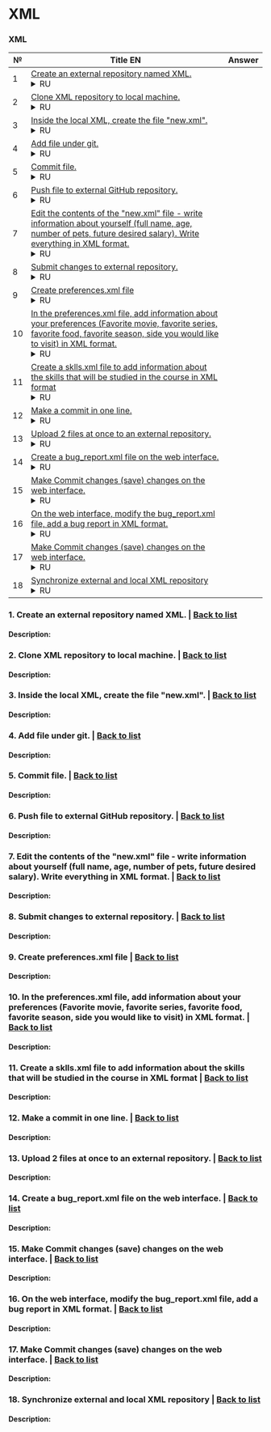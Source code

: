 # <a id='back_to_list'>XML</a>

### <a id='back_to_list_p_1'>XML </a>

| №  | Title EN | Answer |
|----|----------|--------|
| <a id='back_task_1_part_1'>1</a>  | [Create an external repository named XML.](#task_1_part_1) <details><summary>RU</summary>Создать внешний репозиторий c названием XML.</details> |  |
| <a id='back_task_2_part_1'>2</a>  | [Clone XML repository to local machine.](#task_2_part_1) <details><summary>RU</summary>Клонировать репозиторий XML на локальный компьютер.</details> |  |
| <a id='back_task_3_part_1'>3</a>  | [Inside the local XML, create the file "new.xml".](#task_3_part_1) <details><summary>RU</summary>Внутри локального XML создать файл "new.xml".</details> |  |
| <a id='back_task_4_part_1'>4</a>  | [Add file under git.](#task_4_part_1) <details><summary>RU</summary>Добавить файл под гит.</details> |  |
| <a id='back_task_5_part_1'>5</a>  | [Commit file.](#task_5_part_1) <details><summary>RU</summary>Закоммитить файл.</details> |  |
| <a id='back_task_6_part_1'>6</a>  | [Push file to external GitHub repository.](#task_6_part_1) <details><summary>RU</summary>Отправить файл на внешний GitHub репозиторий.</details> |  |
| <a id='back_task_7_part_1'>7</a>  | [Edit the contents of the "new.xml" file - write information about yourself (full name, age, number of pets, future desired salary). Write everything in XML format.](#task_7_part_1) <details><summary>RU</summary>Отредактировать содержание файла "new.xml" - написать информацию о себе (ФИО, возраст, количество домашних животных, будущая желаемая зарплата). Всё написать в формате XML.</details> |  |
| <a id='back_task_8_part_1'>8</a>  | [Submit changes to external repository.](#task_8_part_1) <details><summary>RU</summary>Отправить изменения на внешний репозиторий.</details> |  |
| <a id='back_task_9_part_1'>9</a>  | [Create preferences.xml file](#task_9_part_1) <details><summary>RU</summary>Создать файл preferences.xml</details> |  |
| <a id='back_task_10_part_1'>10</a>  | [In the preferences.xml file, add information about your preferences (Favorite movie, favorite series, favorite food, favorite season, side you would like to visit) in XML format.](#task_10_part_1) <details><summary>RU</summary>В файл preferences.xml добавить информацию о своих предпочтениях (Любимый фильм, любимый сериал, любимая еда, любимое время года, сторона которую хотели бы посетить) в формате XML.</details> |  |
| <a id='back_task_11_part_1'>11</a>  | [Create a sklls.xml file to add information about the skills that will be studied in the course in XML format](#task_11_part_1) <details><summary>RU</summary>Создать файл sklls.xml добавить информацию о скиллах которые будут изучены на курсе в формате XML</details> |  |
| <a id='back_task_12_part_1'>12</a>  | [Make a commit in one line.](#task_12_part_1) <details><summary>RU</summary>Сделать коммит в одну строку.</details> |  |
| <a id='back_task_13_part_1'>13</a>  | [Upload 2 files at once to an external repository.](#task_13_part_1) <details><summary>RU</summary>Отправить сразу 2 файла на внешний репозиторий.</details> |  |
| <a id='back_task_14_part_1'>14</a>  | [Create a bug_report.xml file on the web interface.](#task_14_part_1) <details><summary>RU</summary>На веб интерфейсе создать файл bug_report.xml.</details> |  |
| <a id='back_task_15_part_1'>15</a>  | [Make Commit changes (save) changes on the web interface.](#task_15_part_1) <details><summary>RU</summary>Сделать Commit changes (сохранить) изменения на веб интерфейсе.</details> |  |
| <a id='back_task_16_part_1'>16</a>  | [On the web interface, modify the bug_report.xml file, add a bug report in XML format.](#task_16_part_1) <details><summary>RU</summary>На веб интерфейсе модифицировать файл bug_report.xml, добавить баг репорт в формате XML.</details> |  |
| <a id='back_task_17_part_1'>17</a>  | [Make Commit changes (save) changes on the web interface.](#task_17_part_1) <details><summary>RU</summary>Сделать Commit changes (сохранить) изменения на веб интерфейсе.</details> |  |
| <a id='back_task_18_part_1'>18</a>  | [Synchronize external and local XML repository](#task_18_part_1) <details><summary>RU</summary>Синхронизировать внешний и локальный репозиторий XML</details> |  |

### <a id='task_1_part_1'>1. Create an external repository named XML.</a>  |  [Back to list](#back_task_1_part_1)
#### Description:



### <a id='task_2_part_1'>2. Clone XML repository to local machine.</a>  |  [Back to list](#back_task_2_part_1)
#### Description:



### <a id='task_3_part_1'>3. Inside the local XML, create the file "new.xml".</a>  |  [Back to list](#back_task_3_part_1)
#### Description:



### <a id='task_4_part_1'>4. Add file under git.</a>  |  [Back to list](#back_task_4_part_1)
#### Description:



### <a id='task_5_part_1'>5. Commit file.</a>  |  [Back to list](#back_task_5_part_1)
#### Description:



### <a id='task_6_part_1'>6. Push file to external GitHub repository.</a>  |  [Back to list](#back_task_6_part_1)
#### Description:



### <a id='task_7_part_1'>7. Edit the contents of the "new.xml" file - write information about yourself (full name, age, number of pets, future desired salary). Write everything in XML format.</a>  |  [Back to list](#back_task_7_part_1)
#### Description:



### <a id='task_8_part_1'>8. Submit changes to external repository.</a>  |  [Back to list](#back_task_8_part_1)
#### Description:



### <a id='task_9_part_1'>9. Create preferences.xml file</a>  |  [Back to list](#back_task_9_part_1)
#### Description:



### <a id='task_10_part_1'>10. In the preferences.xml file, add information about your preferences (Favorite movie, favorite series, favorite food, favorite season, side you would like to visit) in XML format.</a>  |  [Back to list](#back_task_10_part_1)
#### Description:



### <a id='task_11_part_1'>11. Create a sklls.xml file to add information about the skills that will be studied in the course in XML format</a>  |  [Back to list](#back_task_11_part_1)
#### Description:



### <a id='task_12_part_1'>12. Make a commit in one line.</a>  |  [Back to list](#back_task_12_part_1)
#### Description:



### <a id='task_13_part_1'>13. Upload 2 files at once to an external repository.</a>  |  [Back to list](#back_task_13_part_1)
#### Description:



### <a id='task_14_part_1'>14. Create a bug_report.xml file on the web interface.</a>  |  [Back to list](#back_task_14_part_1)
#### Description:



### <a id='task_15_part_1'>15. Make Commit changes (save) changes on the web interface.</a>  |  [Back to list](#back_task_15_part_1)
#### Description:



### <a id='task_16_part_1'>16. On the web interface, modify the bug_report.xml file, add a bug report in XML format.</a>  |  [Back to list](#back_task_16_part_1)
#### Description:



### <a id='task_17_part_1'>17. Make Commit changes (save) changes on the web interface.</a>  |  [Back to list](#back_task_17_part_1)
#### Description:



### <a id='task_18_part_1'>18. Synchronize external and local XML repository</a>  |  [Back to list](#back_task_18_part_1)
#### Description:



